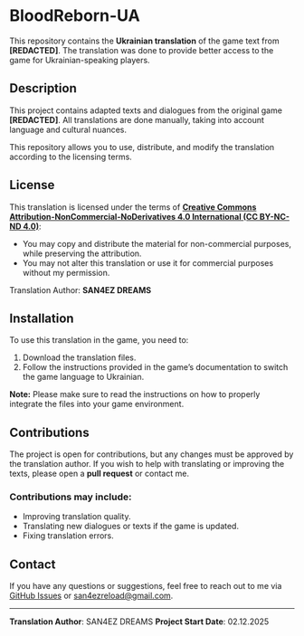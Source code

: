 # BloodReborn-UA

This repository contains the **Ukrainian translation** of the game text from **[REDACTED]**. The translation was done to provide better access to the game for Ukrainian-speaking players.

## Description

This project contains adapted texts and dialogues from the original game **[REDACTED]**. All translations are done manually, taking into account language and cultural nuances.

This repository allows you to use, distribute, and modify the translation according to the licensing terms.

## License

This translation is licensed under the terms of **[Creative Commons Attribution-NonCommercial-NoDerivatives 4.0 International (CC BY-NC-ND 4.0)](https://creativecommons.org/licenses/by-nc-nd/4.0/)**:

- You may copy and distribute the material for non-commercial purposes, while preserving the attribution.
- You may not alter this translation or use it for commercial purposes without my permission.

Translation Author: **SAN4EZ DREAMS**

## Installation

To use this translation in the game, you need to:
1. Download the translation files.
2. Follow the instructions provided in the game’s documentation to switch the game language to Ukrainian.

**Note:** Please make sure to read the instructions on how to properly integrate the files into your game environment.

## Contributions

The project is open for contributions, but any changes must be approved by the translation author. If you wish to help with translating or improving the texts, please open a **pull request** or contact me.

### Contributions may include:
- Improving translation quality.
- Translating new dialogues or texts if the game is updated.
- Fixing translation errors.

## Contact

If you have any questions or suggestions, feel free to reach out to me via [GitHub Issues](https://github.com/SAN4EZDREAMS/BloodReborn-UA/issues) or san4ezreload@gmail.com.

---

**Translation Author**: SAN4EZ DREAMS
**Project Start Date**: 02.12.2025
